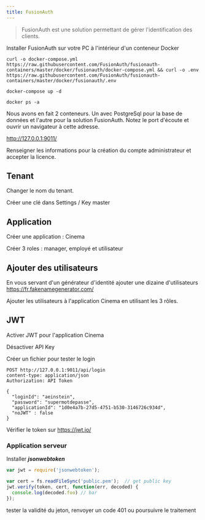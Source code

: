 ```yaml
---
title: FusionAuth
---
```


> FusionAuth est une solution permettant de gérer l'identification des clients.


Installer FusionAuth sur votre PC à l'intérieur d'un conteneur Docker

```>shell
curl -o docker-compose.yml https://raw.githubusercontent.com/FusionAuth/fusionauth-containers/master/docker/fusionauth/docker-compose.yml && curl -o .env https://raw.githubusercontent.com/FusionAuth/fusionauth-containers/master/docker/fusionauth/.env
```

```>shell
docker-compose up -d
```

```>shell
docker ps -a
```

Nous avons en fait 2 conteneurs. Un avec PostgreSql pour la base de données et l'autre pour la solution FusionAuth.
Notez le port d'écoute et ouvrir un navigateur à cette adresse.

http://127.0.0.1:9011/

Renseigner les informations pour la création du compte administrateur et accepter la licence.

## Tenant

Changer le nom du tenant.

Créer une clé dans Settings / Key master

## Application

Créer une application : Cinema

Créer 3 roles : manager, employé et utilisateur

## Ajouter des utilisateurs

En vous servant d'un générateur d'identité ajouter une dizaine d'utilisateurs
https://fr.fakenamegenerator.com/

Ajouter les utilisateurs à l'application Cinema en utilisant les 3 rôles.

## JWT

Activer JWT pour l'application Cinema

Désactiver API Key

Créer un fichier pour tester le login

```http
POST http://127.0.0.1:9011/api/login
content-type: application/json
Authorization: API Token

{
  "loginId": "aeinstein",
  "password": "supermotdepasse",
  "applicationId": "1d0e4a7b-27d5-4751-b530-3146726c934d",
  "noJWT" : false
}
```

Vérifier le token sur https://jwt.io/

### Application serveur

Installer ***jsonwebtoken***

```javascript
var jwt = require('jsonwebtoken');
```

```javascript
var cert = fs.readFileSync('public.pem');  // get public key
jwt.verify(token, cert, function(err, decoded) {
  console.log(decoded.foo) // bar
});
```

tester la validité du jeton, renvoyer un code 401 ou poursuivre le traitement

